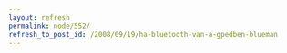 ```yaml
---
layout: refresh
permalink: node/552/
refresh_to_post_id: /2008/09/19/ha-bluetooth-van-a-gpedben-blueman
---
```

